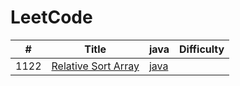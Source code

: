 LeetCode
========
 

| # | Title | java | Difficulty |
|---| ----- | -------- | ---------- |
|1122|[Relative Sort Array](https://leetcode.com/problems/relative-sort-array/) | [java](./src/1122-Relative-Sort-Array/1122.class)|| |Easy|
